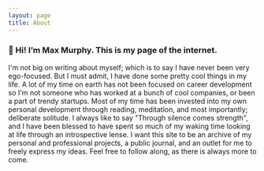 ```yaml
---
layout: page
title: About
---
```


### 👋 Hi! I’m Max Murphy. This is my page of the internet.

I'm not big on writing about myself; which is to say I have never been very ego-focused. But I must admit, I have done some pretty cool things in my life. A lot of my time on earth has not been focused on career development so I'm not someone who has worked at a bunch of cool companies, or been a part of trendy startups. Most of my time has been invested into my own personal development through reading, meditation, and most importantly; deliberate solitude. I always like to say "Through silence comes strength", and I have been blessed to have spent so much of my waking time looking at life through an introspective lense. I want this site to be an archive of my personal and professional projects, a public journal,  and an outlet for me to freely express my ideas. Feel free to follow along, as there is always more to come. 
